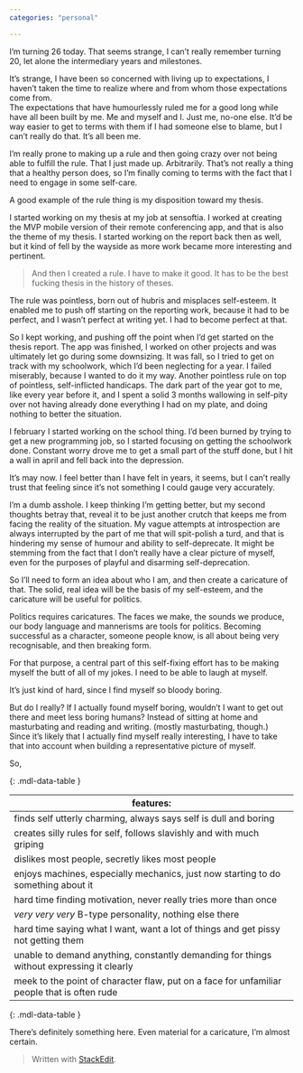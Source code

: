 ```yaml
---
categories: "personal"

---
```


<p>I’m turning 26 today. That seems strange, I can’t really remember turning 20, let alone the intermediary years and milestones.</p>
<p>It’s strange, I have been so concerned with living up to expectations, I haven’t taken the time to realize where and from whom those expectations come from.<br>
The expectations that have humourlessly ruled me for a good long while have all been built by me. Me and myself and I. Just me, no-one else. It’d be way easier to get to terms with them if I had someone else to blame, but I can’t really do that. It’s all been me.</p>
<p>I’m really prone to making up a rule and then going crazy over not being able to fulfill the rule. That I just made up. Arbitrarily. That’s not really a thing that a healthy person does, so I’m finally coming to terms with the fact that I need to engage in some self-care.</p>
<p>A good example of the rule thing is my disposition toward my thesis.</p>
<p>I started working on my thesis at my job at sensoftia. I worked at creating the MVP mobile version of their remote conferencing app, and that is also the theme of my thesis. I started working on the report back then as well, but it kind of fell by the wayside as more work became more interesting and pertinent.</p>
<blockquote>
<p>And then I created a rule. I have to make it good. It has to be the best fucking thesis in the history of theses.</p>
</blockquote>
<p>The rule was pointless, born out of hubris and misplaces self-esteem. It enabled me to push off starting on the reporting work, because it had to be perfect, and I wasn’t perfect at writing yet. I had to become perfect at that.</p>
<p>So I kept working, and pushing off the point when I’d get started on the thesis report. The app was finished, I worked on other projects and was ultimately let go during some downsizing. It was fall, so I tried to get on track with my schoolwork, which I’d been neglecting for a year. I failed miserably, because I wanted to do it my way. Another pointless rule on top of pointless, self-inflicted handicaps.  The dark part of the year got to me, like every year before it, and I spent a solid 3 months wallowing in self-pity over not having already done everything I had on my plate, and doing nothing to better the situation.</p>
<p>I february I started working on the school thing. I’d been burned by trying to get a new programming job, so I started focusing on getting the schoolwork done. Constant worry drove me to get a small part of the stuff done, but I hit a wall in april and fell back into the depression.</p>
<p>It’s may now. I feel better than I have felt in years, it seems, but I can’t really trust that feeling since it’s not something I could gauge very accurately.</p>
<p>I’m a dumb asshole. I keep thinking I’m getting better, but my second thoughts betray that, reveal it to be just another crutch that keeps me from facing the reality of the situation. My vague attempts at introspection are always interrupted by the part of me that will spit-polish a turd, and that is hindering my sense of humour and ability to self-deprecate. It might be stemming from the fact that I don’t really have a clear picture of myself, even for the purposes of playful and disarming self-deprecation.</p>
<p>So I’ll need to form an idea about who I am, and then create a caricature of that. The solid, real idea will be the basis of my self-esteem, and the caricature will be useful for politics.</p>
<p>Politics requires caricatures. The faces we make, the sounds we produce, our body language and mannerisms are tools for politics. Becoming successful as a character, someone people know, is all about being very recognisable, and then breaking form.</p>
<p>For that purpose, a central part of this self-fixing effort has to be making myself the butt of all of my jokes. I need to be able to laugh at myself.</p>
<p>It’s just kind of hard, since I find myself so bloody boring.</p>
<p>But do I really? If I actually found myself boring, wouldn’t I want to get out there and meet less boring humans? Instead of sitting at home and masturbating and reading and writing. (mostly masturbating, though.)<br>
Since it’s likely that I actually find myself really interesting, I have to take that into account when building a representative picture of myself.</p>
<p>So,</p>
<p>{: .mdl-data-table }</p>

<table>
<thead>
<tr>
<th>features:</th>
</tr>
</thead>
<tbody>
<tr>
<td>finds self utterly charming, always says self is dull and boring</td>
</tr>
<tr>
<td>creates silly rules for self, follows slavishly and with much griping</td>
</tr>
<tr>
<td>dislikes most people, secretly likes most people</td>
</tr>
<tr>
<td>enjoys machines, especially mechanics, just now starting to do something about it</td>
</tr>
<tr>
<td>hard time finding motivation, never really tries more than once</td>
</tr>
<tr>
<td><em>very very very</em> B-type personality, nothing else there</td>
</tr>
<tr>
<td>hard time saying what I want, want a lot of things and get pissy not getting them</td>
</tr>
<tr>
<td>unable to demand anything, constantly demanding for things without expressing it clearly</td>
</tr>
<tr>
<td>meek to the point of character flaw, put on a face for unfamiliar people that is often rude</td>
</tr>
</tbody>
</table><p>{: .mdl-data-table }</p>
<p>There’s definitely something here. Even material for a caricature, I’m almost certain.</p>
<blockquote>
<p>Written with <a href="https://stackedit.io/">StackEdit</a>.</p>
</blockquote>

